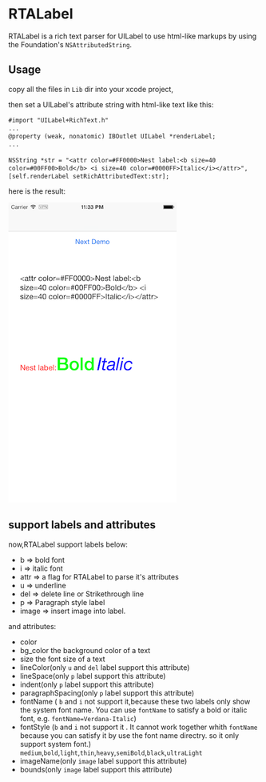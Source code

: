 RTALabel 
=======

RTALabel is a rich text parser for UILabel to use html-like markups by using the Foundation's `NSAttributedString`.

Usage
-----

copy all the files in `Lib` dir into your xcode project,

then set a UILabel's attribute string with html-like text like this:

```
#import "UILabel+RichText.h"
...
@property (weak, nonatomic) IBOutlet UILabel *renderLabel;
...

NSString *str = "<attr color=#FF0000>Nest label:<b size=40 color=#00FF00>Bold</b> <i size=40 color=#0000FF>Italic</i></attr>",
[self.renderLabel setRichAttributedText:str];
```
here is the result:

![](rtalabel_main.png) 

support labels and attributes
-----

now,RTALabel support labels below:

* b => bold font
* i => italic font
* attr => a flag for RTALabel to parse it's attributes
* u => underline
* del => delete line or Strikethrough line
* p => Paragraph style label
* image => insert image into label.

and attributes:

* color
* bg_color the background color of a text
* size the font size of a text
* lineColor(only `u` and `del` label support this attribute)
* lineSpace(only `p` label support this attribute)
* indent(only `p` label support this attribute)
* paragraphSpacing(only `p` label support this attribute)
* fontName ( `b` and `i` not support it,because these two labels only show the system font name. You can use `fontName` to satisfy a bold or italic font, e.g. `fontName=Verdana-Italic`)
* fontStyle (`b` and `i` not support it . It cannot work together whith `fontName` because you can satisfy it by use the font name directry. so it only support system font.) `medium`,`bold`,`light`,`thin`,`heavy`,`semiBold`,`black`,`ultraLight`
* imageName(only `image` label support this attribute)
* bounds(only `image` label support this attribute)
